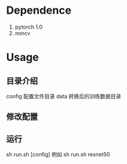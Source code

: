 # Dependence

1. pytorch 1.0
2. mmcv 

# Usage

## 目录介绍

config 配置文件目录
data  转换后的训练数据目录

## 修改配置

## 运行

sh run.sh [config]   例如  sh run.sh resnet50
